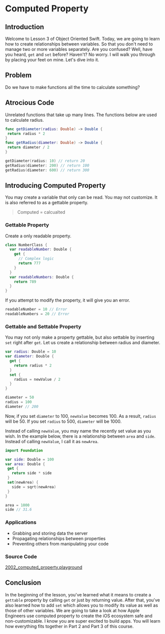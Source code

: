 # Computed Property

## Introduction
Welcome to Lesson 3 of Object Oriented Swift. Today, we are going to learn how to create relationships between variables. So that you don't need to manage two or more variables separately. Are you confused? Well, have you heard, `get` and `set` before? Haven't? No worry. I will walk you through by placing your feet on mine. Let's dive into it.

## Problem
Do we have to make functions all the time to calculate something?

## Atrocious Code
Unrelated functions that take up many lines. The functions below are used to calculate radius.

```swift
func getDiameter(radius: Double) -> Double {
 return radius * 2
}
func getRadius(diameter: Double) -> Double {
 return diameter / 2
}

getDiameter(radius: 10) // return 20
getRadius(diameter: 200) // return 100
getRadius(diameter: 600) // return 300
```

## Introducing Computed Property
You may create a variable that only can be read. You may not customize. It is also referred to as a gettable property.

> Computed = calcualted

### Gettable Property
Create a only readable property.
```swift
class NumberClass {
  var readableNumber: Double {
    get {
      // Complex logic
      return 777
    }
  }
  var readableNumbers: Double {
    return 789
  }
}

```

If you attempt to modify the property, it will give you an error.

```swift
readableNumber = 10 // Error
readableNumbers = 20 // Error
```

### Gettable and Settable Property
You may not only make a property gettable, but also settable by inserting `set` right after `get`.  Let us create a relationship between radius and diameter.

```swift
var radius: Double = 10
var diameter: Double {
  get {
    return radius * 2
  }
  set {
    radius = newValue / 2
  }  
}
```

```swift
diameter = 50
radius = 100
diameter // 200
```

Now, if you set `diameter` to 100,  `newValue` becomes 100. As a result, `radius` will be 50. If you set `radius` to 500, `diameter` will be 1000.

Instead of calling `newValue`, you may name the recently set value as you wish. In the example below, there is a relationship between `area` and `side`. Instead of calling `newValue`, I call it as `newArea`.

```swift
import Foundation

var side: Double = 100
var area: Double {
 get {
   return side * side
 }
 set(newArea) {
   side = sqrt(newArea)
 }
}
```

```swift 
area = 1000
side // 31.6
```

### Applications
 - Grabbing and storing data the server
 - Propagating relationships between properties
 - Preventing others from manipulating your code

### Source Code
[2002_computed_property.playground](https://www.dropbox.com/sh/sunfww1daece1fe/AAB31bu-Q-_V_ZF2-AOaUdc9a?dl=0)

## Conclusion
In the beginning of the lesson, you've learned what it means to create a `gettable` property by calling `get` or just by returning value. After that, you've also learned how to add `set` which allows you to modify its value as well as those of other variables. We are going to take a look at how Apple Engineers use computed property to create the iOS ecosystem safe and non-customizable. I know you are super excited to build apps. You will learn how everything fits together in Part 2 and Part 3 of this course.

